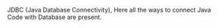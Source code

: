 JDBC (Java Database Connectivity), Here all the ways to connect Java Code with Database are present. 

